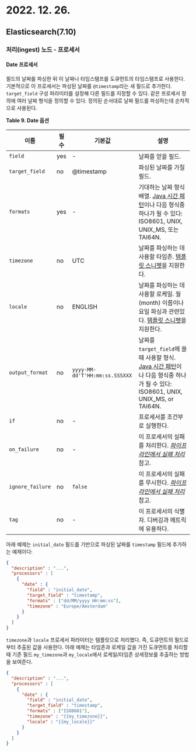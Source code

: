 # 2022. 12. 26.

## Elasticsearch(7.10)

### 처리(ingest) 노드 - 프로세서

#### Date 프로세서

필드의 날짜를 파싱한 뒤 이 날짜나 타임스탬프를 도큐먼트의 타임스탬프로 사용한다. 기본적으로 이 프로세서는 파싱된 날짜를 `@timestamp`라는 새 필드로 추가한다. `target_field` 구성 파라미터를 설정해 다른 필드를 지정할 수 있다. 같은 프로세서 정의에 여러 날짜 형식을 정의할 수 있다. 정의된 순서대로 날짜 필드를 파싱하는데 순차적으로 사용된다.

**Table 9. Date 옵션**

| 이름             | 필수 | 기본값                         | 설명                                                         |
| ---------------- | ---- | ------------------------------ | ------------------------------------------------------------ |
| `field`          | yes  | -                              | 날짜를 얻을 필드.                                            |
| `target_field`   | no   | @timestamp                     | 파싱된 날짜를 가질 필드.                                     |
| `formats`        | yes  | -                              | 기대하는 날짜 형식 배열. [Java 시간 패턴](https://www.elastic.co/guide/en/elasticsearch/reference/7.10/mapping-date-format.html)이나 다음 형식중 하나가 될 수 있다: ISO8601, UNIX, UNIX_MS, 또는 TAI64N. |
| `timezone`       | no   | UTC                            | 날짜를 파싱하는 데 사용할 타임존. [템플릿 스니펫](https://www.elastic.co/guide/en/elasticsearch/reference/7.10/accessing-data-in-pipelines.html#accessing-template-fields)을 지원한다. |
| `locale`         | no   | ENGLISH                        | 날짜를 파싱하는 데 사용할 로케일. 월(month) 이름이나 요일 파싱과 관련있다. [템플릿 스니펫](https://www.elastic.co/guide/en/elasticsearch/reference/7.10/accessing-data-in-pipelines.html#accessing-template-fields)을 지원한다. |
| `output_format`  | no   | `yyyy-MM-dd'T'HH:mm:ss.SSSXXX` | 날짜를 `target_field`에 쓸 때 사용할 형식. [Java 시간 패턴](https://www.elastic.co/guide/en/elasticsearch/reference/7.10/mapping-date-format.html)이나 다음 형식중 하나가 될 수 있다: ISO8601, UNIX, UNIX_MS, or TAI64N. |
| `if`             | no   | -                              | 프로세서를 조건부로 실행한다.                                |
| `on_failure`     | no   | -                              | 이 프로세서의 실패를 처리한다. [*파이프라인에서 실패 처리*](https://www.elastic.co/guide/en/elasticsearch/reference/7.10/handling-failure-in-pipelines.html) 참고. |
| `ignore_failure` | no   | `false`                        | 이 프로세서의 실패를 무시한다. [*파이프라인에서 실패 처리*](https://www.elastic.co/guide/en/elasticsearch/reference/7.10/handling-failure-in-pipelines.html) 참고. |
| `tag`            | no   | -                              | 이 프로세서의 식별자. 디버깅과 메트릭에 유용하다.            |

아래 예제는 `initial_date` 필드를 기반으로 파싱된 날짜를 `timestamp` 필드에 추가하는 예제이다:

```json
{
  "description" : "...",
  "processors" : [
    {
      "date" : {
        "field" : "initial_date",
        "target_field" : "timestamp",
        "formats" : ["dd/MM/yyyy HH:mm:ss"],
        "timezone" : "Europe/Amsterdam"
      }
    }
  ]
}
```

`timezone`과 `locale` 프로세서 파라미터는 템플릿으로 처리했다. 즉, 도큐먼트의 필드로부터 추출된 값을 사용한다. 아래 예제는 타임존과 로케일 값을 가진 도큐먼트를 처리할 때 기존 필드 `my_timezone`과 `my_locale`에서 로케일/타임존 상세정보를 추출하는 방법을 보여준다.

```json
{
  "description" : "...",
  "processors" : [
    {
      "date" : {
        "field" : "initial_date",
        "target_field" : "timestamp",
        "formats" : ["ISO8601"],
        "timezone" : "{{my_timezone}}",
        "locale" : "{{my_locale}}"
      }
    }
  ]
}
```

